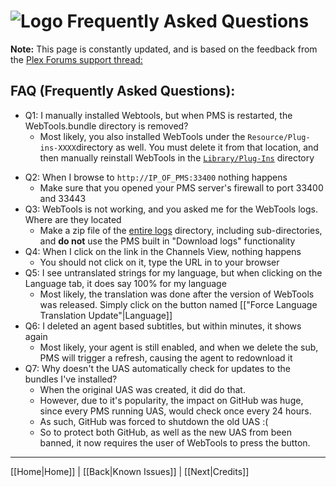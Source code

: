 # ![Logo](https://github.com/ukdtom/WebTools.bundle/blob/master/Wiki/WebTools/Logos/WebTools-48x48.png) Frequently Asked Questions

**Note:** This page is constantly updated, and is based on the feedback from the [Plex Forums support thread:](https://forums.plex.tv/discussion/288191)

## FAQ (Frequently Asked Questions):

<a name="Q1"></a>
* Q1: I manually installed Webtools, but when PMS is restarted, the WebTools.bundle directory is removed?
  * Most likely, you also installed WebTools under the `Resource/Plug-ins-XXXX`directory as well. You must delete it from that location, and then manually reinstall WebTools in the [`Library/Plug-Ins`](https://support.plex.tv/hc/en-us/articles/201106098) directory

<a name="Q2"></a>
* Q2: When I browse to `http://IP_OF_PMS:33400` nothing happens
  * Make sure that you opened your PMS server's firewall to port 33400 and 33443
<a name="Q3"></a>
* Q3: WebTools is not working, and you asked me for the WebTools logs. Where are they located
  * Make a zip file of the [entire logs](https://support.plex.tv/hc/en-us/articles/200250417-Plex-Media-Server-Log-Files) directory, including sub-directories, and **do not** use the PMS built in "Download logs" functionality
<a name="Q4"></a>
* Q4: When I click on the link in the Channels View, nothing happens
  * You should not click on it, type the URL in to your browser
<a name="Q5"></a>
* Q5: I see untranslated strings for my language, but when clicking on the Language tab, it does say 100% for my language
  * Most likely, the translation was done after the version of WebTools was released. Simply click on the button named [["Force Language Translation Update"|Language]]
<a name="Q6"></a>
* Q6: I deleted an agent based subtitles, but within minutes, it shows again
  * Most likely, your agent is still enabled, and when we delete the sub, PMS will trigger a refresh, causing the agent to redownload it
<a name="Q7"></a>
* Q7: Why doesn't the UAS automatically check for updates to the bundles I've installed?
  * When the original UAS was created, it did do that.
  * However, due to it's popularity, the impact on GitHub was huge, since every PMS running UAS, would check once every 24 hours.
  * As such, GitHub was forced to shutdown the old UAS :(
  * So to protect both GitHub, as well as the new UAS from been banned, it now requires the user of WebTools to press the button.

***

[[Home|Home]] | [[Back|Known Issues]] | [[Next|Credits]]